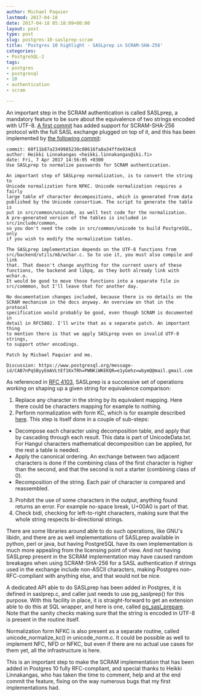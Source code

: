 ```yaml
---
author: Michael Paquier
lastmod: 2017-04-18
date: 2017-04-18 05:18:09+00:00
layout: post
type: post
slug: postgres-10-saslprep-scram
title: 'Postgres 10 highlight - SASLprep in SCRAM-SHA-256'
categories:
- PostgreSQL-2
tags:
- postgres
- postgresql
- 10
- authentication
- scram

---
```


An important step in the SCRAM authentication is called SASLprep, a mandatory
feature to be sure about the equivalence of two strings encoded with UTF-8.
[A first commit]( http://git.postgresql.org/pg/commitdiff/818fd4a67d610991757b610755e3065fb99d80a5)
has added support for SCRAM-SHA-256 protocol with the full SASL exchange
plugged on top of it, and this has been implemented by
[the following commit](http://git.postgresql.org/pg/commitdiff/60f11b87a2349985230c08616fa8a34ffde934c8):

    commit: 60f11b87a2349985230c08616fa8a34ffde934c8
    author: Heikki Linnakangas <heikki.linnakangas@iki.fi>
    date: Fri, 7 Apr 2017 14:56:05 +0300
    Use SASLprep to normalize passwords for SCRAM authentication.

    An important step of SASLprep normalization, is to convert the string to
    Unicode normalization form NFKC. Unicode normalization requires a fairly
    large table of character decompositions, which is generated from data
    published by the Unicode consortium. The script to generate the table is
    put in src/common/unicode, as well test code for the normalization.
    A pre-generated version of the tables is included in src/include/common,
    so you don't need the code in src/common/unicode to build PostgreSQL, only
    if you wish to modify the normalization tables.

    The SASLprep implementation depends on the UTF-8 functions from
    src/backend/utils/mb/wchar.c. So to use it, you must also compile and link
    that. That doesn't change anything for the current users of these
    functions, the backend and libpq, as they both already link with wchar.o.
    It would be good to move those functions into a separate file in
    src/commmon, but I'll leave that for another day.

    No documentation changes included, because there is no details on the
    SCRAM mechanism in the docs anyway. An overview on that in the protocol
    specification would probably be good, even though SCRAM is documented in
    detail in RFC5802. I'll write that as a separate patch. An important thing
    to mention there is that we apply SASLprep even on invalid UTF-8 strings,
    to support other encodings.

    Patch by Michael Paquier and me.

    Discussion: https://www.postgresql.org/message-id/CAB7nPqSByyEmAVLtEf1KxTRh=PWNKiWKEKQR=e1yGehz=wbymQ@mail.gmail.com

As referenced in [RFC 4103](https://tools.ietf.org/html/rfc4013), SASLprep is
a successive set of operations working on shaping up a given string for
equivalence comparison:

1. Replace any character in the string by its equivalent mapping. Here there
could be characters mapping for example to nothing.
2. Perform normalization with form KC, which is for example described
[here](http://www.unicode.org/reports/tr15/). This step is itself done
in a couple of sub-steps:
  * Decompose each character using decomposition table, and apply that
    by cascading through each result. This data is part of UnicodeData.txt.
    For Hangul characters mathematical decomposition can be applied, for the
    rest a table is needed.
  * Apply the canonical ordering. An exchange between two adjacent characters
    is done if the combining class of the first character is higher than the
    second, and that the second is not a starter (combining class of 0).
  * Recomposition of the string. Each pair of character is compared and
    reassembled.
3. Prohibit the use of some characters in the output, anything found
returns an error. For example no-space break, U+00A0 is part of that.
4. Check bidi, checking for left-to-right characters, making sure that
the whole string respects bi-directional strings.

There are some libraries around able to do such operations, like GNU's
libidn, and there are as well implementations of SASLprep available in
python, perl or java, but having PostgreSQL have its own implementation
is much more appealing from the licensing point of view. And not having
SASLprep present in the SCRAM implementation may have caused random
breakages when using SCRAM-SHA-256 for a SASL authentication if strings
used in the exchange include non-ASCII characters, making Postgres
non-RFC-compliant with anything else, and that would not be nice.

A dedicated API able to do SASLprep has been added in Postgres, it is
defined in saslprep.c, and caller just needs to use pg\_saslprep() for
this purpose. With this facility in place, it is straight-forward to
get an extension able to do this at SQL wrapper, and here is one,
called [pg\_sasl\_prepare](https://github.com/michaelpq/pg_plugins/tree/master/pg_sasl_prepare).
Note that the sanity checks making sure that the string is encoded in UTF-8
is present in the routine itself.

Normalization form NFKC is also present as a separate routine, called
unicode_normalize_kc() in unicode_norm.c. It could be possible as well
to implement NFC, NFD or NFKC, but even if there are no actual use cases
for them yet, all the infrastructure is here.

This is an important step to make the SCRAM implementation that has been
added in Postgres 10 fully RFC-compliant, and special thanks to Heikki
Linnakangas, who has taken the time to comment, help and at the end commit
the feature, fixing on the way numerous bugs that my first implementations
had.
